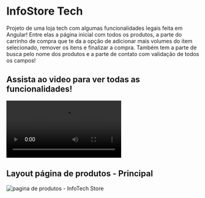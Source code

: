 # InfoStore Tech

Projeto de uma loja tech com algumas funcionalidades legais feita em Angular! Entre elas a página inicial com todos os produtos, a parte do carrinho de compra que te da a opção de adicionar mais volumes do item selecionado, remover os itens e finalizar a compra. Também tem a parte de busca pelo nome dos produtos e a parte de contato com validação de todos os campos! 



## Assista ao video para ver todas as funcionalidades! 

![Watch the video](https://raw.githubusercontent.com/rsouzaf07/InfoTech-Store/main/src/assets/infoTechStore.mp4)

## Layout página de produtos - Principal

![pagina de produtos - InfoTech Store](https://user-images.githubusercontent.com/98281957/194103372-8d8094a1-3e26-4754-a529-83d327b51db1.png)


